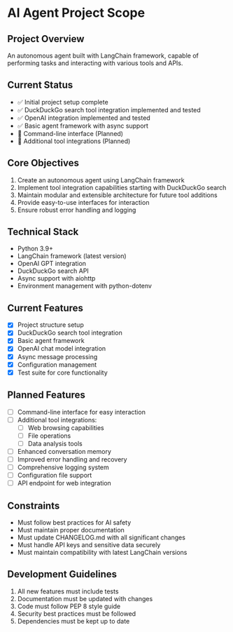 # AI Agent Project Scope

## Project Overview
An autonomous agent built with LangChain framework, capable of performing tasks and interacting with various tools and APIs.

## Current Status
- ✅ Initial project setup complete
- ✅ DuckDuckGo search tool integration implemented and tested
- ✅ OpenAI integration implemented and tested
- ✅ Basic agent framework with async support
- 🚧 Command-line interface (Planned)
- 🚧 Additional tool integrations (Planned)

## Core Objectives
1. Create an autonomous agent using LangChain framework
2. Implement tool integration capabilities starting with DuckDuckGo search
3. Maintain modular and extensible architecture for future tool additions
4. Provide easy-to-use interfaces for interaction
5. Ensure robust error handling and logging

## Technical Stack
- Python 3.9+
- LangChain framework (latest version)
- OpenAI GPT integration
- DuckDuckGo search API
- Async support with aiohttp
- Environment management with python-dotenv

## Current Features
- [x] Project structure setup
- [x] DuckDuckGo search tool integration
- [x] Basic agent framework
- [x] OpenAI chat model integration
- [x] Async message processing
- [x] Configuration management
- [x] Test suite for core functionality

## Planned Features
- [ ] Command-line interface for easy interaction
- [ ] Additional tool integrations:
  - [ ] Web browsing capabilities
  - [ ] File operations
  - [ ] Data analysis tools
- [ ] Enhanced conversation memory
- [ ] Improved error handling and recovery
- [ ] Comprehensive logging system
- [ ] Configuration file support
- [ ] API endpoint for web integration

## Constraints
- Must follow best practices for AI safety
- Must maintain proper documentation
- Must update CHANGELOG.md with all significant changes
- Must handle API keys and sensitive data securely
- Must maintain compatibility with latest LangChain versions

## Development Guidelines
1. All new features must include tests
2. Documentation must be updated with changes
3. Code must follow PEP 8 style guide
4. Security best practices must be followed
5. Dependencies must be kept up to date 